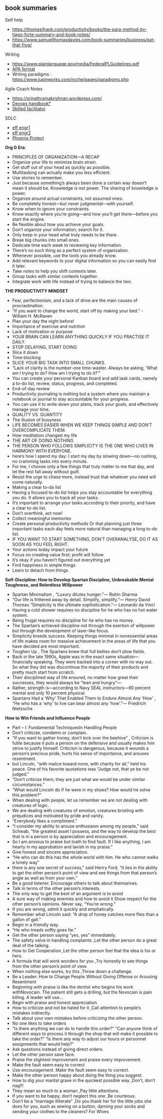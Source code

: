 ## book summaries
Self help
* https://thomasjfrank.com/productivity/books/the-para-method-by-tiago-forte-summary-and-book-notes/
* https://www.samuelthomasdavies.com/book-summaries/business/eat-that-frog/


Writing
* https://www.plainlanguage.gov/media/FederalPLGuidelines.pdf
* [APA format](https://www.easybib.com/guides/citation-guides/apa-format/)
* Writing paradigms : https://www.lupinworks.com/roche/pages/paradigms.php

Agile Coach Notes
* https://srinathramakrishnan.wordpress.com/
* [Devops handbook*](https://srinathramakrishnan.files.wordpress.com/2017/02/the-devops-handbook-e28093-summary.pdf)
* [Skilled facilitator](https://srinathramakrishnan.files.wordpress.com/2017/01/brief-summary-of-the-skilled-facilitator.pdf)

SDLC
* [eff engr1](https://gist.github.com/rondy/af1dee1d28c02e9a225ae55da2674a6f)
* [eff engr2](https://notes.webutvikling.org/the-effective-engineer/)
* [Phoenix Project](https://danlebrero.com/2020/02/05/the-unicorn-project-summary/#ch-6)



**Org G Era**: 
* PRINCIPLES OF ORGANIZATION—A RECAP 
* Organize your life to minimize brain strain. 
* Get stuff out of your head as quickly as possible. 
* Multitasking can actually make you less efficient. 
* Use stories to remember. 
* Just because something’s always been done a certain way doesn’t mean it should be. Knowledge is not power. The sharing of knowledge is power. 
* Organize around actual constraints, not assumed ones. 
* Be completely honest—but never judgmental—with yourself. 
* Know when to ignore your constraints. 
* Know exactly where you’re going—and how you’ll get there—before you start the engine. 
* Be flexible about how you achieve your goals. 
* Don’t organize your information; search for it. 
* Only keep in your head what truly needs to be there. 
* Break big chunks into small ones. 
* Dedicate time each week to reviewing key information. 
* There’s no such thing as a perfect system of organization. 
* Whenever possible, use the tools you already know.
* Add relevant keywords to your digital information so you can easily find it later. 
* Take notes to help you shift contexts later. 
* Group tasks with similar contexts together. 
* Integrate work with life instead of trying to balance the two.

**THE PRODUCTIVITY MINDSET**
- Fear, perfectionism, and a lack of drive are the main causes of procrastination.
- “If you want to change the world, start off by making your bed.” - William H. McRaven
- Plan your day the night before!
- Importance of exercise and nutrition
- Lack of motivation or purpose
- YOUR BRAIN CAN LEARN ANYTHING QUICKLY IF YOU PRACTISE IT DAILY.
- STOP DELAYING, START DOING
- Slice it down
- Time blocking
- SLICE YOUR BIG TASK INTO SMALL CHUNKS.
- “Lack of clarity is the number-one time-waster. Always be asking, ‘What am I trying to do? How am I trying to do it?’”
- You can create your personal Kanban board and add task cards, namely a to-do list, review, status, progress, and completed.
- End-of-day review
- Productivity journaling is nothing but a system where you maintain a notebook or journal to stay accountable for your progress.
- You can use it to write down your plans, track your goals, and effectively manage your time.
- QUALITY VS. QUANTITY
- The illusion of busyness
- LIFE BECOMES EASIER WHEN WE KEEP THINGS SIMPLE AND DON’T OVERCOMPLICATE THEM.
- How meditation changed my life
- THE ART OF DOING NOTHING
- THE PERSON WHO FOLLOWS SIMPLICITY IS THE ONE WHO LIVES IN HARMONY WITH EVERYONE.
- here’s how I spend my day: I start my day by slowing down—no rushing, no cramming tasks into every minute.
- For me, I choose only a few things that truly matter to me that day, and let the rest fall away without guilt.
- Resist the urge to chase more, instead trust that whatever you need will come naturally.
- Making a clear to-do list
- Having a focused to-do list helps you stay accountable for everything you do. It allows you to track all your tasks.
- It’s important to arrange your tasks according to their priority, and have a clear to-do list.
- Don’t overthink, act now!
- Collect meaningful memories
- Create personal productivity methods Or that planning just three important tasks each day feels more natural than managing a long to-do list.
- IF YOU WANT TO START SOMETHING, DON’T OVERANALYSE, DO IT AS SOON AS YOU FEEL RIGHT.
- Your actions today impact your future
- Focus on creating value first; profit will follow
- It’s okay if you haven’t figured out everything yet
- Find happiness in simple things
- Learn to detach from things



**Self-Discipline: How to Develop Spartan Discipline, Unbreakable Mental Toughness, and Relentless Willpower** 
- Spartan Minimalism , “Luxury dilutes hunger.”— Robin Sharma
- “Our life is frittered away by detail. Simplify, simplify.”— Henry David Thoreau “Simplicity is the ultimate sophistication.”— Leonardo da Vinci
- Having a cold shower requires no discipline for he who has no hot water system.
- Being frugal requires no discipline for he who has no money.
- The Spartan’s achieved discipline not through the exertion of willpower but through the development of laser-like focus.
- Simplicity breeds success. Keeping things minimal in nonessential areas of life makes room for massive achievement in the areas of life that you have decided are most important.
- Toughen Up , The Spartans knew that full bellies don’t plow fields.
- Back in the late 1990s, Apple was in the exact same situation—financially speaking. They were backed into a corner with no way out. So what they did was discontinue the majority of their products and pretty much start from scratch.
- Their disciplined way of life ensured, no matter how great their successes, they would always be “lean and hungry”—
- Rather, strength is—according to Navy SEAL instructors—90 percent mental and only 10 percent physical.
- Spartans Had a ‘Why’ That Enabled Them to Endure Almost Any ‘How’ , “He who has a ‘why’ to live can bear almost any ‘how’.”— Friedrich Nietzsche

**How to Win Friends and Influence People**
- Part – I: Fundamental TechniquesIn Handling People
- Don’t criticize, condemn or complain.
- “If you want to gather honey, don’t kick over the beehive” , Criticism is futile because it puts a person on the defensive and usually makes him strive to justify himself. Criticism is dangerous, because it wounds a person’s precious pride, hurts his sense of importance, and arouses resentment.
- but Lincoln, “with malice toward none, with charity for all,” held his peace. One of his favorite quotations was “Judge not, that ye be not judged.”
- “Don’t criticize them; they are just what we would be under similar circumstances.”
- “What would Lincoln do if he were in my shoes? How would he solve this problem?”
- When dealing with people, let us remember we are not dealing with creatures of logic. 
- We are dealing with creatures of emotion, creatures bristling with prejudices and motivated by pride and vanity.
- “Everybody likes a compliment.”
- “I consider my ability to arouse enthusiasm among my people,” said Schwab, “the greatest asset I possess, and the way to develop the best that is in a person is by appreciation and encouragement.
- So I am anxious to praise but loath to find fault. If I like anything, I am hearty in my approbation and lavish in my praise.”
- Give honest and sincere appreciation.
- “He who can do this has the whole world with him. He who cannot walks a lonely way”
- there is any one secret of success,” said Henry Ford, “it lies in the ability to get the other person’s point of view and see things from that person’s angle as well as from your own.”
- Be a good listener. Encourage others to talk about themselves.
- Talk in terms of the other person’s interests.
- The only way to get the best of an argument is to avoid
- A sure way of making enemies and how to avoid it  Show respect for the other person’s opinions. Never say, “You’re wrong.”
- If you are wrong, admit it quickly and emphatically.
- Remember what Lincoln said: “A drop of honey catches more flies than a gallon of gall.”
- Begin in a friendly way.
- “He who treads softly goes far.”
- Get the other person saying “yes, yes” immediately.
- The safety valve in handling complaints ,Let the other person do a great deal of the talking.
- How to Get Cooperation ,Let the other person feel that the idea is his or hers.
- A formula that will work wonders for you ,Try honestly to see things from the other person’s point of view.
- When nothing else works, try this ,Throw down a challenge.
- Be a Leader: How to Change People Without Giving Offense or Arousing Resentment
- Beginning with praise is like the dentist who begins his work withNovocain. The patient still gets a drilling, but the Novocain is pain killing. A leader will use...
- Begin with praise and honest appreciation.
- How to criticize and not be hated for it ,Call attention to people’s mistakes indirectly.
-  Talk about your own mistakes before criticizing the other person.
- No one likes to take orders
- “Is there anything we can do to handle this order?” “Can anyone think of different ways to process it through the shop that will make it possible to take the order?” “Is there any way to adjust our hours or personnel assignments that would help?”
- Ask questions instead of giving direct orders.
- Let the other person save face.
- Praise the slightest improvement and praise every improvement.
- Make the fault seem easy to correct
- Use encouragement. Make the fault seem easy to correct.
- Make the other person happy about doing the thing you suggest.
- How to dig your marital grave in the quickest possible way ,Don’t, don’t nag!!!
- They mean so much to a woman ,Pay little attentions.
- If you want to be happy, don’t neglect this one ,Be courteous.
- Don’t be a “marriage illiterate” ,Do you thank her for the little jobs she does for you, such as sewing on a button, darning your socks and sending your clothes to the cleaners? For Wives
